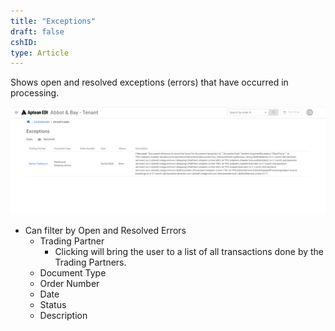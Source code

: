 ```yaml
---
title: "Exceptions"
draft: false
cshID:
type: Article
---
```



Shows open and resolved exceptions (errors) that have occurred in processing.

![](assets/images/edi-portal-image-7.png)

-   Can filter by Open and Resolved Errors
    -   Trading Partner
        -   Clicking will bring the user to a list of all transactions done by the Trading Partners.
    -   Document Type
    -   Order Number
    -   Date
    -   Status
    -   Description

